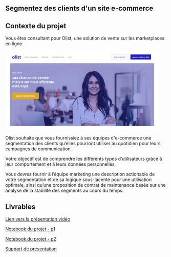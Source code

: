 ## Segmentez des clients d'un site e-commerce

## Contexte du projet

Vous êtes consultant pour Olist, une solution de vente sur les marketplaces en ligne.

![ds-p2](/images/ds-p5.png)

Olist souhaite que vous fournissiez à ses équipes d'e-commerce une segmentation des clients qu’elles pourront utiliser au quotidien pour leurs campagnes de communication.

Votre objectif est de comprendre les différents types d’utilisateurs grâce à leur comportement et à leurs données personnelles.

Vous devrez fournir à l’équipe marketing une description actionable de votre segmentation et de sa logique sous-jacente pour une utilisation optimale, ainsi qu’une proposition de contrat de maintenance basée sur une analyse de la stabilité des segments au cours du temps.

## Livrables

[Lien vers la présentation vidéo](https://youtu.be/8J0ZEuM9AkU)

[Notebook du projet - p1](https://nbviewer.org/github/jeremy-vangansberg/jeremy-vangansberg.github.io/blob/master/notebooks/ds_p5_p1.ipynb)

[Notebook du projet - p2](https://nbviewer.org/github/jeremy-vangansberg/jeremy-vangansberg.github.io/blob/master/notebooks/ds_p5_p2.ipynb)

[Support de présentation](/pdf/ds_p5.pdf)
